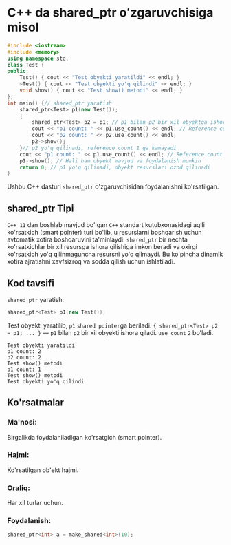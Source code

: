 # C++ da shared_ptr oʻzgaruvchisiga misol
```cpp
#include <iostream>
#include <memory>
using namespace std;
class Test {
public:
    Test() { cout << "Test obyekti yaratildi" << endl; }
    ~Test() { cout << "Test obyekti yo'q qilindi" << endl; }
    void show() { cout << "Test show() metodi" << endl; }
};
int main() {// shared_ptr yaratish
    shared_ptr<Test> p1(new Test());
    {
        shared_ptr<Test> p2 = p1; // p1 bilan p2 bir xil obyektga ishora qiladi
        cout << "p1 count: " << p1.use_count() << endl; // Reference count 2 bo'ladi
        cout << "p2 count: " << p2.use_count() << endl;
        p2->show();
    }// p2 yo'q qilinadi, reference count 1 ga kamayadi
    cout << "p1 count: " << p1.use_count() << endl; // Reference count 1 bo'ladi
    p1->show(); // Hali ham obyekt mavjud va foydalanish mumkin
    return 0; // p1 yo'q qilinadi, obyekt resurslari ozod qilinadi
}
```
Ushbu C++ dasturi `shared_ptr` o'zgaruvchisidan foydalanishni ko'rsatilgan.
## shared_ptr Tipi
`C++ 11` dan boshlab mavjud bo'lgan `C++` standart kutubxonasidagi aqlli ko'rsatkich (smart pointer) turi bo'lib, 
u resurslarni boshqarish uchun avtomatik xotira boshqaruvini ta'minlaydi. `shared_ptr` bir nechta ko'rsatkichlar bir xil resursga ishora qilishiga imkon beradi va oxirgi ko'rsatkich yo'q qilinmaguncha resursni yo'q qilmaydi. 
Bu ko'pincha dinamik xotira ajratishni xavfsizroq va sodda qilish uchun ishlatiladi.
## Kod tavsifi
`shared_ptr` yaratish:
```cpp 
shared_ptr<Test> p1(new Test());
```
Test obyekti yaratilib, `p1` `shared pointer`ga beriladi.
`{ shared_ptr<Test> p2 = p1; ... }` — `p1` bilan `p2` bir xil obyekti ishora qiladi. `use_count` `2` bo'ladi.
```console
Test obyekti yaratildi
p1 count: 2
p2 count: 2
Test show() metodi
p1 count: 1
Test show() metodi
Test obyekti yo'q qilindi
```
## Ko'rsatmalar
### Ma'nosi:
Birgalikda foydalaniladigan ko'rsatgich (smart pointer).
### Hajmi:
Ko'rsatilgan ob'ekt hajmi.
### Oraliq:
Har xil turlar uchun.
### Foydalanish:
```cpp
shared_ptr<int> a = make_shared<int>(10);
```
